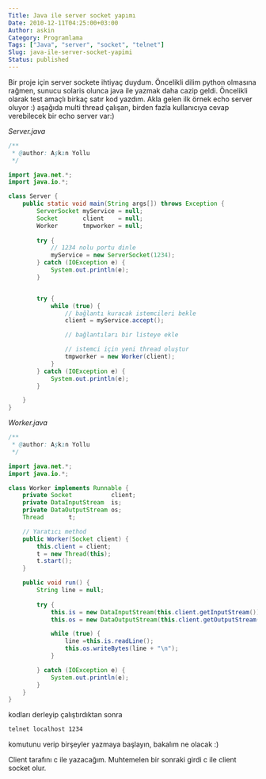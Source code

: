 ```yaml
---
Title: Java ile server socket yapımı
Date: 2010-12-11T04:25:00+03:00
Author: askin
Category: Programlama
Tags: ["Java", "server", "socket", "telnet"]
Slug: java-ile-server-socket-yapimi
Status: published
---
```


Bir proje için server sockete ihtiyaç duydum. Öncelikli dilim python olmasına rağmen, sunucu solaris olunca java ile yazmak daha cazip geldi. Öncelikli olarak test amaçlı birkaç satır kod yazdım. Akla gelen ilk örnek echo server oluyor :) aşağıda multi thread çalışan, birden fazla kullanıcıya cevap verebilecek bir echo server var:)

*Server.java*

```java
/**
 * @author: Aşkın Yollu 
 */

import java.net.*;
import java.io.*;

class Server {
    public static void main(String args[]) throws Exception {
        ServerSocket myService = null;
        Socket       client    = null;
        Worker       tmpworker = null;
        
        try {
            // 1234 nolu portu dinle
            myService = new ServerSocket(1234);
        } catch (IOException e) {
            System.out.println(e);
        }


        try {
            while (true) {
                // bağlantı kuracak istemcileri bekle
                client = myService.accept();

                // bağlantıları bir listeye ekle

                // istemci için yeni thread oluştur
                tmpworker = new Worker(client);
            }
        } catch (IOException e) {
            System.out.println(e);
        }

    }
}
```

*Worker.java*

```java
/**
 * @author: Aşkın Yollu
 */

import java.net.*;
import java.io.*;

class Worker implements Runnable {
    private Socket           client;
    private DataInputStream  is;
    private DataOutputStream os;
    Thread       t;

    // Yaratıcı method
    public Worker(Socket client) {
        this.client = client;
        t = new Thread(this);
        t.start();
    }

    public void run() {
        String line = null;
        
        try {
            this.is = new DataInputStream(this.client.getInputStream());
            this.os = new DataOutputStream(this.client.getOutputStream());

            while (true) {
                line =this.is.readLine();
                this.os.writeBytes(line + "\n");
            }

        } catch (IOException e) {
            System.out.println(e);
        }
    }
}
```

kodları derleyip çalıştırdıktan sonra

```bash
telnet localhost 1234
```

komutunu verip birşeyler yazmaya başlayın, bakalım ne olacak :)

Client tarafını c ile yazacağım. Muhtemelen bir sonraki girdi c ile client socket olur.
